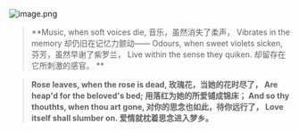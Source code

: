 ![image.png](http://upload-images.jianshu.io/upload_images/3317226-a3aeeff4a8698426.png?imageMogr2/auto-orient/strip%7CimageView2/2/w/1240)
>**Music, when soft voices die,
音乐，虽然消失了柔声，
Vibrates in the memory
却仍旧在记忆力颤动——
Odours, when sweet violets sicken,
芬芳，虽然早谢了紫罗兰，
Live within the sense they quiken.
却留存在它所刺激的感官。
**

>**Rose leaves, when the rose is dead,
玫瑰花，当她的花时尽了，
Are heap'd for the beloved's bed;
用落红为她的所爱铺成锦床；
And so thy thouthts, when thou art gone,
对你的思念也如此，待你远行了，
Love itself shall slumber on.
爱情就枕着思念进入梦乡。**
